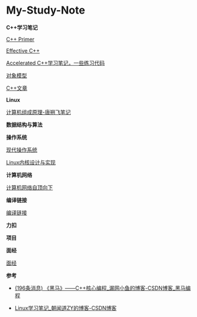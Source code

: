 # My-Study-Note
**C++学习笔记**

[C++ Primer](https://github.com/Shangyizhou/My-Study-Note/tree/main/C%2B%2B/C%2B%2B-Primer)

[Effective C++](https://github.com/Shangyizhou/My-Study-Note/tree/main/C%2B%2B/Effective-C%2B%2B)

[Accelerated C++学习笔记，一些练习代码](https://github.com/Shangyizhou/Accelerated-Cpp)

[对象模型](https://github.com/Shangyizhou/C-plus-plus-Object-Model)

[C++文章](https://github.com/Shangyizhou/My-Study-Note/tree/main/C%2B%2B/文章)

**Linux**



[计算机组成原理-唐朔飞笔记](https://github.com/Shangyizhou/My-Study-Note/tree/main/计算机组成原理)

**数据结构与算法**

**操作系统**

[现代操作系统](https://github.com/Shangyizhou/My-Study-Note/tree/main/操作系统/现代操作系统)

[Linux内核设计与实现](https://github.com/Shangyizhou/My-Study-Note/tree/main/操作系统/Linux内核设计与实现)

**计算机网络**

[计算机网络自顶向下](https://github.com/Shangyizhou/My-Study-Note/tree/main/计算机网络)

**编译链接**

[编译链接](https://github.com/Shangyizhou/My-Study-Note/tree/main/编译链接)

**力扣**

**项目**

**面经**

[面经](https://github.com/Shangyizhou/My-Study-Note/tree/main/面经)

**参考**

- [(196条消息) 《黑马》——C++核心编程_漏网小鱼的博客-CSDN博客_黑马编程](https://blog.csdn.net/ClaireSy/article/details/108423047)

- [Linux学习笔记_朝闻道ZY的博客-CSDN博客](https://blog.csdn.net/weixin_45860797/article/details/113741056)

  
